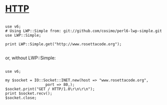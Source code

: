[1]: http://rosettacode.org/wiki/HTTP

# [HTTP][1]

```perl6
 
use v6;
# Using LWP::Simple from: git://github.com/cosimo/perl6-lwp-simple.git
use LWP::Simple;
 
print LWP::Simple.get("http://www.rosettacode.org");
 
```


or, without LWP::Simple:

```perl6
 
use v6;
 
my $socket = IO::Socket::INET.new(host => "www.rosettacode.org",
				  port => 80,);
$socket.print("GET / HTTP/1.0\r\n\r\n");
print $socket.recv();
$socket.close;
 
```